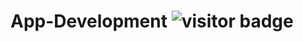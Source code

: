 # App-Development  ![visitor badge](https://visitor-badge.laobi.icu/badge?page_id=shmilon.App-Development&left_text=Profile_Views)
